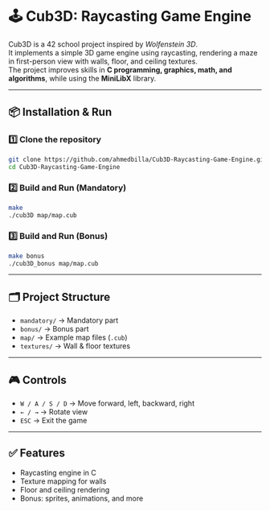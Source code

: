 


# 🕹️ Cub3D: Raycasting Game Engine

Cub3D is a 42 school project inspired by *Wolfenstein 3D*.  
It implements a simple 3D game engine using raycasting, rendering a maze in first-person view with walls, floor, and ceiling textures.  
The project improves skills in **C programming, graphics, math, and algorithms**, while using the **MiniLibX** library.

---

## 📦 Installation & Run

### 1️⃣ Clone the repository
```bash
git clone https://github.com/ahmedbilla/Cub3D-Raycasting-Game-Engine.git
cd Cub3D-Raycasting-Game-Engine
````

### 2️⃣ Build and Run (Mandatory)

```bash
make
./cub3D map/map.cub
```

### 3️⃣ Build and Run (Bonus)

```bash
make bonus
./cub3D_bonus map/map.cub
```

---

## 🗂️ Project Structure

* `mandatory/` → Mandatory part
* `bonus/` → Bonus part
* `map/` → Example map files (`.cub`)
* `textures/` → Wall & floor textures

---

## 🎮 Controls

* `W / A / S / D` → Move forward, left, backward, right
* `← / →` → Rotate view
* `ESC` → Exit the game

---

## ✅ Features

* Raycasting engine in C
* Texture mapping for walls
* Floor and ceiling rendering
* Bonus: sprites, animations, and more
